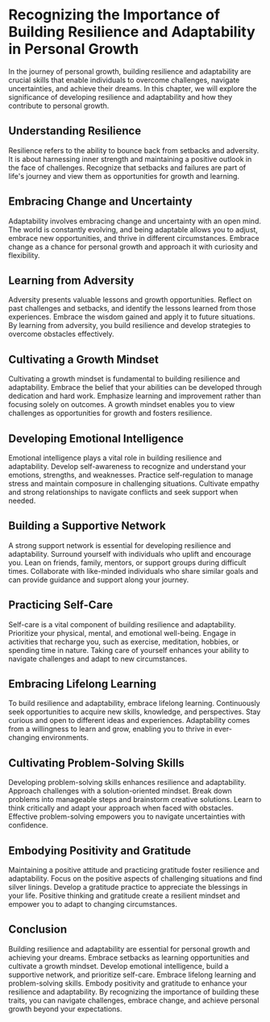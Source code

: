 # Recognizing the Importance of Building Resilience and Adaptability in Personal Growth

In the journey of personal growth, building resilience and adaptability are crucial skills that enable individuals to overcome challenges, navigate uncertainties, and achieve their dreams. In this chapter, we will explore the significance of developing resilience and adaptability and how they contribute to personal growth.

## Understanding Resilience

Resilience refers to the ability to bounce back from setbacks and adversity. It is about harnessing inner strength and maintaining a positive outlook in the face of challenges. Recognize that setbacks and failures are part of life's journey and view them as opportunities for growth and learning.

## Embracing Change and Uncertainty

Adaptability involves embracing change and uncertainty with an open mind. The world is constantly evolving, and being adaptable allows you to adjust, embrace new opportunities, and thrive in different circumstances. Embrace change as a chance for personal growth and approach it with curiosity and flexibility.

## Learning from Adversity

Adversity presents valuable lessons and growth opportunities. Reflect on past challenges and setbacks, and identify the lessons learned from those experiences. Embrace the wisdom gained and apply it to future situations. By learning from adversity, you build resilience and develop strategies to overcome obstacles effectively.

## Cultivating a Growth Mindset

Cultivating a growth mindset is fundamental to building resilience and adaptability. Embrace the belief that your abilities can be developed through dedication and hard work. Emphasize learning and improvement rather than focusing solely on outcomes. A growth mindset enables you to view challenges as opportunities for growth and fosters resilience.

## Developing Emotional Intelligence

Emotional intelligence plays a vital role in building resilience and adaptability. Develop self-awareness to recognize and understand your emotions, strengths, and weaknesses. Practice self-regulation to manage stress and maintain composure in challenging situations. Cultivate empathy and strong relationships to navigate conflicts and seek support when needed.

## Building a Supportive Network

A strong support network is essential for developing resilience and adaptability. Surround yourself with individuals who uplift and encourage you. Lean on friends, family, mentors, or support groups during difficult times. Collaborate with like-minded individuals who share similar goals and can provide guidance and support along your journey.

## Practicing Self-Care

Self-care is a vital component of building resilience and adaptability. Prioritize your physical, mental, and emotional well-being. Engage in activities that recharge you, such as exercise, meditation, hobbies, or spending time in nature. Taking care of yourself enhances your ability to navigate challenges and adapt to new circumstances.

## Embracing Lifelong Learning

To build resilience and adaptability, embrace lifelong learning. Continuously seek opportunities to acquire new skills, knowledge, and perspectives. Stay curious and open to different ideas and experiences. Adaptability comes from a willingness to learn and grow, enabling you to thrive in ever-changing environments.

## Cultivating Problem-Solving Skills

Developing problem-solving skills enhances resilience and adaptability. Approach challenges with a solution-oriented mindset. Break down problems into manageable steps and brainstorm creative solutions. Learn to think critically and adapt your approach when faced with obstacles. Effective problem-solving empowers you to navigate uncertainties with confidence.

## Embodying Positivity and Gratitude

Maintaining a positive attitude and practicing gratitude foster resilience and adaptability. Focus on the positive aspects of challenging situations and find silver linings. Develop a gratitude practice to appreciate the blessings in your life. Positive thinking and gratitude create a resilient mindset and empower you to adapt to changing circumstances.

## Conclusion

Building resilience and adaptability are essential for personal growth and achieving your dreams. Embrace setbacks as learning opportunities and cultivate a growth mindset. Develop emotional intelligence, build a supportive network, and prioritize self-care. Embrace lifelong learning and problem-solving skills. Embody positivity and gratitude to enhance your resilience and adaptability. By recognizing the importance of building these traits, you can navigate challenges, embrace change, and achieve personal growth beyond your expectations.
